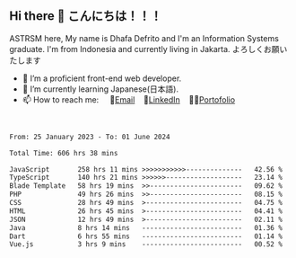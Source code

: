 ## Hi there 👋 こんにちは！！！
ASTRSM here, My name is Dhafa Defrito and I'm an Information Systems graduate. I'm from Indonesia and currently living in Jakarta. よろしくお願いたします

- 🔭 I’m a proficient front-end web developer.
- 🌱 I’m currently learning Japanese(日本語).
- 📫 How to reach me: &nbsp;&nbsp;&nbsp;&nbsp;📧[Email](ddefrito@gmail.com)&nbsp;&nbsp;&nbsp;&nbsp;💼[LinkedIn](https://www.linkedin.com/in/dhafa-defrita-rama-yudistira-9357a9229/)&nbsp;&nbsp;&nbsp;&nbsp;👨‍🎨[Portofolio](https://ddefrito.vercel.app/)
<br>
<!-- <p align="left">
<a href="https://github.com/ASTRSM">
  <img height="180em" src="https://github-readme-stats-eight-theta.vercel.app/api?username=ASTRSM&show_icons=true&theme=dracula&include_all_commits=true&count_private=true"/>
  <img height="180em" src="https://github-readme-stats-eight-theta.vercel.app/api/top-langs/?username=ASTRSM&layout=compact&langs_count=8&theme=dracula"/>
</a>
</p> -->

<!--START_SECTION:waka-->

```txt
From: 25 January 2023 - To: 01 June 2024

Total Time: 606 hrs 38 mins

JavaScript       258 hrs 11 mins >>>>>>>>>>>--------------   42.56 %
TypeScript       140 hrs 21 mins >>>>>>-------------------   23.14 %
Blade Template   58 hrs 19 mins  >>-----------------------   09.62 %
PHP              49 hrs 26 mins  >>-----------------------   08.15 %
CSS              28 hrs 49 mins  >------------------------   04.75 %
HTML             26 hrs 45 mins  >------------------------   04.41 %
JSON             12 hrs 49 mins  >------------------------   02.11 %
Java             8 hrs 14 mins   -------------------------   01.36 %
Dart             6 hrs 55 mins   -------------------------   01.14 %
Vue.js           3 hrs 9 mins    -------------------------   00.52 %
```

<!--END_SECTION:waka-->
